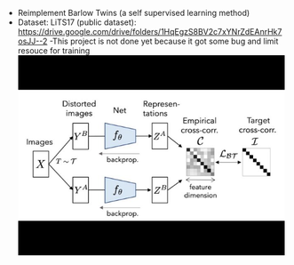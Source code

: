 - Reimplement Barlow Twins (a self supervised learning method)
- Dataset: LiTS17 (public dataset): https://drive.google.com/drive/folders/1HqEgzS8BV2c7xYNrZdEAnrHk7osJJ--2
-This project is not done yet because it got some bug and limit resouce for training
  ![alt text](https://github.com/QuangDucc/barlowtwins/blob/master/barlowtwins.jpg)
